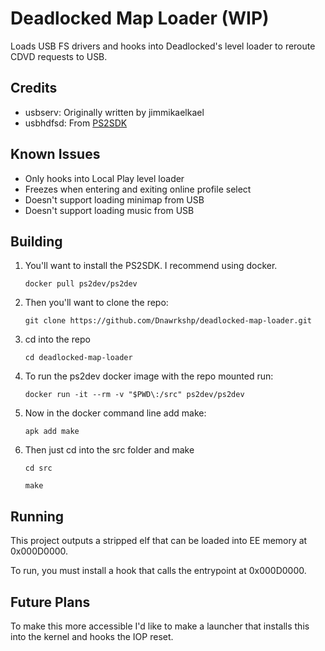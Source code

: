 # Deadlocked Map Loader (WIP)

Loads USB FS drivers and hooks into Deadlocked's level loader to reroute CDVD requests to USB.

## Credits

 * usbserv: Originally written by jimmikaelkael
 * usbhdfsd: From [PS2SDK](https://github.com/ps2dev/ps2sdk)

## Known Issues

* Only hooks into Local Play level loader
* Freezes when entering and exiting online profile select
* Doesn't support loading minimap from USB
* Doesn't support loading music from USB

## Building


1. You'll want to install the PS2SDK. I recommend using docker.

    ```docker pull ps2dev/ps2dev```

2. Then you'll want to clone the repo:

    ```git clone https://github.com/Dnawrkshp/deadlocked-map-loader.git```

3. cd into the repo

    ```cd deadlocked-map-loader```

4. To run the ps2dev docker image with the repo mounted run:

    ```docker run -it --rm -v "$PWD\:/src" ps2dev/ps2dev```

5. Now in the docker command line add make:

    ```apk add make```

6. Then just cd into the src folder and make

    ```cd src```
    
    ```make```

## Running

This project outputs a stripped elf that can be loaded into EE memory at 0x000D0000.

To run, you must install a hook that calls the entrypoint at 0x000D0000.

## Future Plans

To make this more accessible I'd like to make a launcher that installs this into the kernel and hooks the IOP reset. 
